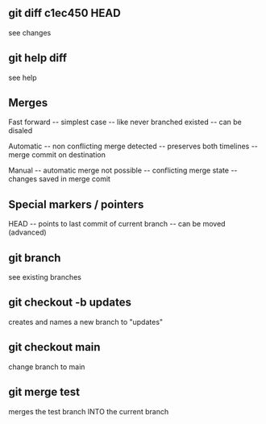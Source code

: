 ## git diff c1ec450 HEAD

see changes

## git help diff

see help

## Merges

Fast forward
-- simplest case
-- like never branched existed
-- can be disaled

Automatic
-- non conflicting merge detected
-- preserves both timelines
-- merge commit on destination

Manual
-- automatic merge not possible
-- conflicting merge state
-- changes saved in merge comit

## Special markers / pointers

HEAD
-- points to last commit of current branch
-- can be moved (advanced)

## git branch

see existing branches

## git checkout -b updates

creates and names a new branch to "updates"

## git checkout main

change branch to main

## git merge test

merges the test branch INTO the current branch
